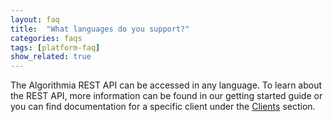 ```yaml
---
layout: faq
title:  "What languages do you support?"
categories: faqs
tags: [platform-faq]
show_related: true
---
```


The Algorithmia REST API can be accessed in any language. To learn about the REST API, more information can be found in our getting started guide or you can find documentation for a specific client under the [Clients]({{site.baseurl}}/clients) section.
